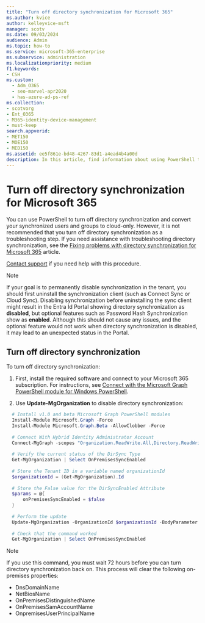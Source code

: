 ```yaml
---
title: "Turn off directory synchronization for Microsoft 365"
ms.author: kvice
author: kelleyvice-msft
manager: scotv
ms.date: 09/03/2024
audience: Admin
ms.topic: how-to
ms.service: microsoft-365-enterprise
ms.subservice: administration
ms.localizationpriority: medium
f1.keywords:
- CSH
ms.custom:
  - Adm_O365
  - seo-marvel-apr2020
  - has-azure-ad-ps-ref
ms.collection:
- scotvorg
- Ent_O365
- M365-identity-device-management
- must-keep
search.appverid:
- MET150
- MOE150
- MED150
ms.assetid: ee5f861e-bd48-4267-83d1-a4ead4b4a00d
description: In this article, find information about using PowerShell to turn off directory synchronization for Microsoft 365.
---
```


# Turn off directory synchronization for Microsoft 365

You can use PowerShell to turn off directory synchronization and convert your synchronized users and groups to cloud-only. However, it is not recommended that you turn off directory synchronization as a troubleshooting step. If you need assistance with troubleshooting directory synchronization, see the [Fixing problems with directory synchronization for Microsoft 365](fix-problems-with-directory-synchronization.md) article. 
  
[Contact support](https://support.office.com/article/32a17ca7-6fa0-4870-8a8d-e25ba4ccfd4b) if you need help with this procedure.

> [!NOTE]
> If your goal is to permanently disable synchronization in the tenant, you should first uninstall the synchronization client (such as Connect Sync or Cloud Sync).
> Disabling synchronization before uninstalling the sync client might result in the Entra Id Portal showing directory synchronization as **disabled**, but optional features such as Password Hash Synchronization show as **enabled**. Although this should not cause any issues, and the optional feature would not work when directory synchronization is disabled, it may lead to an unexpected status in the Portal.
  
## Turn off directory synchronization

To turn off directory synchronization:
  
1. First, install the required software and connect to your Microsoft 365 subscription. For instructions, see [Connect with the Microsoft Graph PowerShell module for Windows PowerShell](/microsoft-365/enterprise/connect-to-microsoft-365-powershell#connect-with-microsoft-graph-powershell).

2. Use **Update-MgOrganization** to disable directory synchronization:

  ```powershell
    # Install v1.0 and beta Microsoft Graph PowerShell modules 
    Install-Module Microsoft.Graph -Force
    Install-Module Microsoft.Graph.Beta -AllowClobber -Force 
    
    # Connect With Hybrid Identity Administrator Account
    Connect-MgGraph -scopes "Organization.ReadWrite.All,Directory.ReadWrite.All" 
    
    # Verify the current status of the DirSync Type
    Get-MgOrganization | Select OnPremisesSyncEnabled 
    
    # Store the Tenant ID in a variable named organizationId
    $organizationId = (Get-MgOrganization).Id 
    
    # Store the False value for the DirSyncEnabled Attribute
    $params = @{
    	onPremisesSyncEnabled = $false
    }
    
    # Perform the update
    Update-MgOrganization -OrganizationId $organizationId -BodyParameter $params 
    
    # Check that the command worked
    Get-MgOrganization | Select OnPremisesSyncEnabled
  ```

> [!Note]
> If you use this command, you must wait 72 hours before you can turn directory synchronization back on.
> This process will clear the following on-premises properties:
>   - DnsDomainName
>   - NetBiosName
>   - OnPremisesDistinguishedName
>   - OnPremisesSamAccountName
>   - OnpremisesUserPrincipalName

